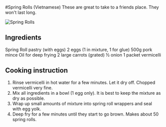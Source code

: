 #Spring Rolls (Vietnamese)
These are great to take to a friends place. They won't last long.

![Spring Rolls](images/spring-rolls.jpg)

## Ingredients
Spring Roll pastry (with eggs)
2 eggs (1 in mixture, 1 for glue)
500g pork mince
Oil for deep frying
2 large carrots (grated)
½ onion
1 packet vermicelli

## Cooking instruction
1. Rinse vermicelli in hot water for a few minutes. Let it dry off. Chopped vermicelli very fine.
1. Mix all ingredients in a bowl (1 egg only). It is best to keep the mixture as dry as possible.
1. Wrap up small amounts of mixture into spring roll wrappers and seal with egg yolk.
1. Deep fry for a few minutes until they start to go brown. Makes about 50 spring rolls.

